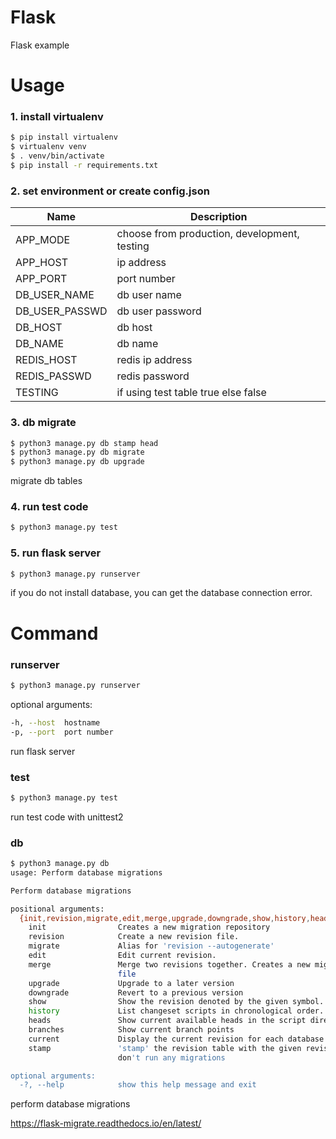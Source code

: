 # Flask
Flask example

# Usage

### 1. install virtualenv
```sh
$ pip install virtualenv
$ virtualenv venv
$ . venv/bin/activate
$ pip install -r requirements.txt
```

### 2. set environment or create config.json
| Name                | Description                      |
| ------------------- | -------------------------------- |
| APP_MODE            | choose from production, development, testing |
| APP_HOST            | ip address                       |
| APP_PORT            | port number                      |
| DB_USER_NAME        | db user name                     |
| DB_USER_PASSWD      | db user password                 |
| DB_HOST             | db host                          |
| DB_NAME             | db name                          |
| REDIS_HOST          | redis ip address                 |
| REDIS_PASSWD        | redis password                   |
| TESTING             | if using test table true else false |

### 3. db migrate
```sh
$ python3 manage.py db stamp head
$ python3 manage.py db migrate
$ python3 manage.py db upgrade
```
migrate db tables

### 4. run test code
```sh
$ python3 manage.py test
```

### 5. run flask server
```sh
$ python3 manage.py runserver
```
if you do not install database, you can get the database connection error.

# Command

### runserver
```sh
$ python3 manage.py runserver
```

optional arguments:
```sh
-h, --host  hostname
-p, --port  port number
```

run flask server

### test
```sh
$ python3 manage.py test
```
run test code with unittest2


### db
```sh
$ python3 manage.py db
usage: Perform database migrations

Perform database migrations

positional arguments:
  {init,revision,migrate,edit,merge,upgrade,downgrade,show,history,heads,branches,current,stamp}
    init                Creates a new migration repository
    revision            Create a new revision file.
    migrate             Alias for 'revision --autogenerate'
    edit                Edit current revision.
    merge               Merge two revisions together. Creates a new migration
                        file
    upgrade             Upgrade to a later version
    downgrade           Revert to a previous version
    show                Show the revision denoted by the given symbol.
    history             List changeset scripts in chronological order.
    heads               Show current available heads in the script directory
    branches            Show current branch points
    current             Display the current revision for each database.
    stamp               'stamp' the revision table with the given revision;
                        don't run any migrations

optional arguments:
  -?, --help            show this help message and exit
```
perform database migrations

https://flask-migrate.readthedocs.io/en/latest/
